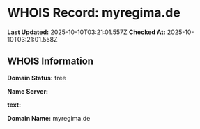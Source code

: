 # WHOIS Record: myregima.de

**Last Updated:** 2025-10-10T03:21:01.557Z
**Checked At:** 2025-10-10T03:21:01.558Z

## WHOIS Information

**Domain Status:** free

**Name Server:** 

**text:** 

**Domain Name:** myregima.de

